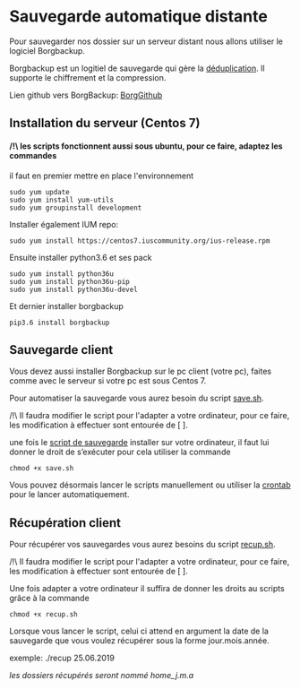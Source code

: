 # Sauvegarde automatique distante
Pour sauvegarder nos dossier sur un serveur distant nous allons utiliser le logiciel Borgbackup.

Borgbackup est un logitiel de sauvegarde qui gère la [déduplication](https://fr.wikipedia.org/wiki/D%C3%A9duplication). Il supporte le chiffrement et la compression.

Lien github vers BorgBackup: [BorgGithub](https://github.com/borgbackup/borg)

## Installation du serveur (Centos 7)

#### /!\ les scripts fonctionnent aussi sous ubuntu, pour ce faire, adaptez les commandes 

il faut en premier mettre en place l'environnement 
```shell
sudo yum update
sudo yum install yum-utils
sudo yum groupinstall development
```
Installer également IUM repo:
```shell
sudo yum install https://centos7.iuscommunity.org/ius-release.rpm
```

Ensuite installer python3.6 et ses pack

```shell
sudo yum install python36u
sudo yum install python36u-pip
sudo yum install python36u-devel
```

Et dernier installer borgbackup

```shell
pip3.6 install borgbackup
```

## Sauvegarde client

Vous devez aussi installer Borgbackup sur le pc client (votre pc), faites comme avec le serveur si votre pc est sous Centos 7.  

Pour automatiser la sauvegarde vous aurez besoin du script [save.sh](https://github.com/lucasreq/backuprestore_server/blob/master/scripts/save.sh).
   
/!\ Il faudra modifier le script pour l'adapter a votre ordinateur, pour ce faire, les modification à effectuer sont entourée de [ ].

une fois le [script de sauvegarde](https://github.com/lucasreq/backuprestore_server/blob/master/scripts/save.sh) installer sur votre ordinateur, il faut lui donner le droit de s’exécuter pour cela utiliser la commande 
```shell
chmod +x save.sh
```
Vous pouvez désormais lancer le scripts manuellement ou utiliser la [crontab](http://www.mgroup.fr/index.php?post/2013/03/29/centos_crontab) pour le lancer automatiquement.

## Récupération client

Pour récupérer vos sauvegardes vous aurez besoins du script [recup.sh](https://github.com/lucasreq/backuprestore_server/blob/master/scripts/recup.sh).

/!\ Il faudra modifier le script pour l'adapter a votre ordinateur, pour ce faire, les modification à effectuer sont entourée de [ ].

Une fois adapter a votre ordinateur il suffira de donner les droits au scripts grâce à la commande 
```shell
chmod +x recup.sh
```
Lorsque vous lancer le script, celui ci attend en argument la date de la sauvegarde que vous voulez récupérer sous la forme jour.mois.année.

exemple:
./recup 25.06.2019

*les dossiers récupérés  seront nommé home_j.m.a*
